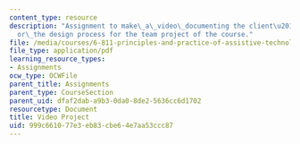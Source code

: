 ```yaml
---
content_type: resource
description: "Assignment to make\_a\_video\_documenting the client\u2019s\_challenge\_\
  or\_the design process for the team project of the course."
file: /media/courses/6-811-principles-and-practice-of-assistive-technology-fall-2014/999c661077e3eb83cbe64e7aa53ccc87_MIT6_811F14_VideoAsignment.pdf
file_type: application/pdf
learning_resource_types:
- Assignments
ocw_type: OCWFile
parent_title: Assignments
parent_type: CourseSection
parent_uid: dfaf2dab-a9b3-0da0-8de2-5636cc6d1702
resourcetype: Document
title: Video Project
uid: 999c6610-77e3-eb83-cbe6-4e7aa53ccc87
---
```

